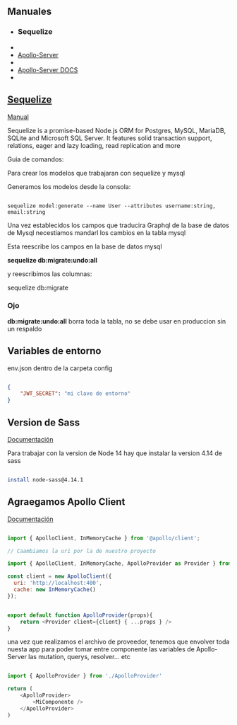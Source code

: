 ## Manuales


<ul>
<li><a><h3>Sequelize</h3><li>
<li><a href="https://github.com/apollographql/apollo-server">Apollo-Server<li>
<li><a href="https://www.apollographql.com/docs/apollo-server/getting-started/">Apollo-Server DOCS<li>
</ul>

## Sequelize
[Manual](https://sequelize.org/master/index.html)

Sequelize is a promise-based Node.js ORM for Postgres, MySQL, MariaDB, SQLite and Microsoft SQL Server. It features solid transaction support, relations, eager and lazy loading, read replication and more

Guia de comandos: 

Para crear los modelos que trabajaran con sequelize y mysql 

Generamos los modelos desde la consola: 

````shell

sequelize model:generate --name User --attributes username:string, email:string

````

Una vez establecidos los campos que traducira Graphql de la base de datos de Mysql necestiamos mandarl los cambios en la tabla mysql 

Esta reescribe los campos en la base de datos mysql 

<strong>sequelize db:migrate:undo:all</strong>

y reescribimos las columnas: 

sequelize db:migrate 

<h3>Ojo</h3> <strong>db:migrate:undo:all</strong> borra toda la tabla, no se debe usar en produccion sin un respaldo


## Variables de entorno

env.json dentro de la carpeta config

````json

{
    "JWT_SECRET": "mi clave de entorno"
}

````


## Version de Sass
[Documentación](https://github.com/sass/node-sass)

Para trabajar con la version de Node 14 hay que instalar la version 4.14 de sass

```` bash

install node-sass@4.14.1

````

## Agraegamos Apollo Client

[Documentación](https://www.apollographql.com/docs/react/get-started/)

```` javascript

import { ApolloClient, InMemoryCache } from '@apollo/client';

// Caambiamos la uri por la de nuestro proyecto

import { ApolloClient, InMemoryCache, ApolloProvider as Provider } from '@apollo/client';

const client = new ApolloClient({
  uri: 'http://localhost:400',
  cache: new InMemoryCache()
});


export default function ApolloProvider(props){
    return <Provider client={client} { ...props } />
}

````

una vez que realizamos el archivo de proveedor, tenemos que envolver toda nuesta app para poder tomar entre componente las variables de Apollo-Server
las mutation, querys, resolver... etc


```` javascript

import { ApolloProvider } from './ApolloProvider'

return (
    <ApolloProvider>
        <MiComponente />
    </ApolloProvider>
)

```` 
